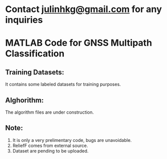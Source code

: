 # Contact julinhkg@gmail.com for any inquiries
# MATLAB Code for GNSS Multipath Classification
## Training Datasets:
It contains some labeled datasets for training purposes.

## Alghorithm:
The algorithm files are under construction.

## Note:
1. It is only a very prelimentary code, bugs are unavoidable.
2. ReliefF comes from external source.
3. Dataset are pending to be uploaded.
